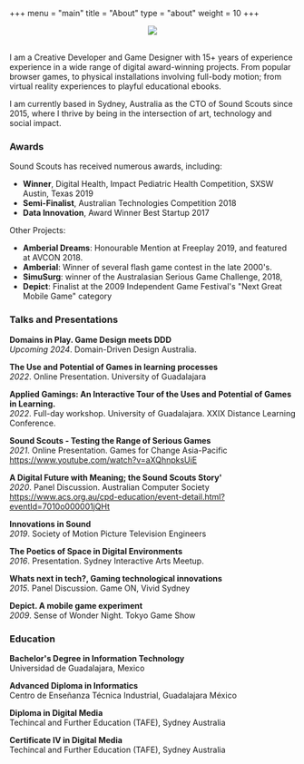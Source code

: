+++
menu = "main"
title = "About"
type = "about"
weight = 10
+++

<div style="display:block; text-align: center; width: 100%; padding: 0;">
<img src="../images/about/paddle.jpg" >
</div><br>

I am a Creative Developer and Game Designer with 15+ years of experience  experience in a wide range of digital award-winning projects.  From popular browser games, to physical installations involving full-body motion; from virtual reality experiences to playful educational ebooks. 

I am currently based in Sydney, Australia as the CTO of Sound Scouts since 2015, where I thrive by being in the intersection of art, technology and social impact.


### Awards
Sound Scouts has received numerous awards, including:

 - **Winner**, Digital Health, Impact Pediatric Health Competition, SXSW Austin, Texas 2019
 - **Semi-Finalist**, Australian Technologies Competition 2018
 - **Data Innovation**, Award Winner Best Startup 2017

Other Projects:

 - **Amberial Dreams**: Honourable Mention at Freeplay 2019, and featured at AVCON 2018.  
 - **Amberial**: Winner of several flash game contest in the late 2000's.  
 - **SimuSurg**: winner of the Australasian Serious Game Challenge, 2018,
 - **Depict**: Finalist at the 2009 Independent Game Festival's "Next Great Mobile Game" category


### Talks and Presentations

**Domains in Play. Game Design meets DDD** <br>
*Upcoming 2024*. Domain-Driven Design Australia.

**The Use and Potential of Games in learning processes** <br>
*2022*. Online Presentation. University of Guadalajara

**Applied Gamings: An Interactive Tour of the Uses and Potential of Games in Learning.** <br>
*2022*. Full-day workshop. University of Guadalajara. XXIX Distance Learning Conference.

**Sound Scouts - Testing the Range of Serious Games** <br>
*2021*. Online Presentation. Games for Change Asia-Pacific <br>
https://www.youtube.com/watch?v=aXQhnpksUiE <br>

**A Digital Future with Meaning; the Sound Scouts Story'** <br>
*2020*. Panel Discussion. Australian Computer Society <br>
https://www.acs.org.au/cpd-education/event-detail.html?eventId=7010o000001jQHt

**Innovations in Sound** <br>
*2019*. Society of Motion Picture Television Engineers

**The Poetics of Space in Digital Environments** <br>
*2016*. Presentation. Sydney Interactive Arts Meetup.

**Whats next in tech?, Gaming technological innovations** <br>
*2015*. Panel Discussion. Game ON, Vivid Sydney <br>

**Depict. A mobile game experiment** <br>
*2009*. Sense of Wonder Night. Tokyo Game Show <br>


### Education

**Bachelor's Degree in Information Technology**<br>
Universidad de Guadalajara, Mexico

**Advanced Diploma in Informatics**<br>
Centro de Enseñanza Técnica Industrial, Guadalajara México

**Diploma in Digital Media**<br>
Techincal and Further Education (TAFE), Sydney Australia

**Certificate IV in Digital Media**<br>
Techincal and Further Education (TAFE), Sydney Australia
